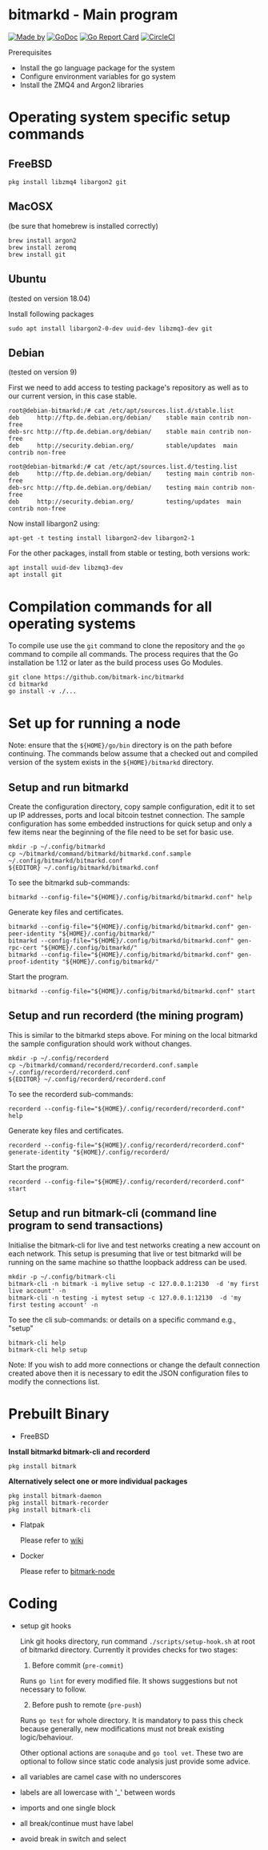 # bitmarkd - Main program

[![Made by](https://img.shields.io/badge/Made%20by-Bitmark%20Inc-lightgrey.svg)](https://bitmark.com)
[![GoDoc](https://godoc.org/github.com/bitmark-inc/bitmarkd?status.svg)](https://godoc.org/github.com/bitmark-inc/bitmarkd)
[![Go Report Card](https://goreportcard.com/badge/github.com/bitmark-inc/bitmarkd)](https://goreportcard.com/report/github.com/bitmark-inc/bitmarkd)
[![CircleCI](https://circleci.com/gh/bitmark-inc/bitmarkd.svg?style=svg)](https://circleci.com/gh/bitmark-inc/bitmarkd)

Prerequisites

* Install the go language package for the system
* Configure environment variables for go system
* Install the ZMQ4 and Argon2 libraries

# Operating system specific setup commands

## FreeBSD

~~~~~
pkg install libzmq4 libargon2 git
~~~~~

## MacOSX

(be sure that homebrew is installed correctly)
~~~
brew install argon2
brew install zeromq
brew install git
~~~

## Ubuntu
(tested on version 18.04)

Install following packages

~~~
sudo apt install libargon2-0-dev uuid-dev libzmq3-dev git
~~~

## Debian
(tested on version 9)

First we need to add access to testing package's repository as well as
to our current version, in this case stable.

~~~
root@debian-bitmarkd:/# cat /etc/apt/sources.list.d/stable.list
deb     http://ftp.de.debian.org/debian/    stable main contrib non-free
deb-src http://ftp.de.debian.org/debian/    stable main contrib non-free
deb     http://security.debian.org/         stable/updates  main contrib non-free

root@debian-bitmarkd:/# cat /etc/apt/sources.list.d/testing.list
deb     http://ftp.de.debian.org/debian/    testing main contrib non-free
deb-src http://ftp.de.debian.org/debian/    testing main contrib non-free
deb     http://security.debian.org/         testing/updates  main contrib non-free
~~~

Now install libargon2 using:
```
apt-get -t testing install libargon2-dev libargon2-1
```

For the other packages, install from stable or testing, both versions work:
```
apt install uuid-dev libzmq3-dev
apt install git
```

# Compilation commands for all operating systems

To compile use use the `git` command to clone the repository and the
`go` command to compile all commands.  The process requires that the
Go installation be 1.12 or later as the build process uses Go Modules.

~~~~~
git clone https://github.com/bitmark-inc/bitmarkd
cd bitmarkd
go install -v ./...
~~~~~

# Set up for running a node

Note: ensure that the `${HOME}/go/bin` directory is on the path before
continuing.  The commands below assume that a checked out and compiled
version of the system exists in the `${HOME}/bitmarkd` directory.

## Setup and run bitmarkd

Create the configuration directory, copy sample configuration, edit it
to set up IP addresses, ports and local bitcoin testnet connection.
The sample configuration has some embedded instructions for quick
setup and only a few items near the beginning of the file need to be
set for basic use.

~~~~~
mkdir -p ~/.config/bitmarkd
cp ~/bitmarkd/command/bitmarkd/bitmarkd.conf.sample  ~/.config/bitmarkd/bitmarkd.conf
${EDITOR} ~/.config/bitmarkd/bitmarkd.conf
~~~~~

To see the bitmarkd sub-commands:

~~~~~
bitmarkd --config-file="${HOME}/.config/bitmarkd/bitmarkd.conf" help
~~~~~

Generate key files and certificates.

~~~~~
bitmarkd --config-file="${HOME}/.config/bitmarkd/bitmarkd.conf" gen-peer-identity "${HOME}/.config/bitmarkd/"
bitmarkd --config-file="${HOME}/.config/bitmarkd/bitmarkd.conf" gen-rpc-cert "${HOME}/.config/bitmarkd/"
bitmarkd --config-file="${HOME}/.config/bitmarkd/bitmarkd.conf" gen-proof-identity "${HOME}/.config/bitmarkd/"
~~~~~

Start the program.

~~~~~
bitmarkd --config-file="${HOME}/.config/bitmarkd/bitmarkd.conf" start
~~~~~


## Setup and run recorderd (the mining program)

This is similar to the bitmarkd steps above. For mining on the local
bitmarkd the sample configuration should work without changes.

~~~~~
mkdir -p ~/.config/recorderd
cp ~/bitmarkd/command/recorderd/recorderd.conf.sample  ~/.config/recorderd/recorderd.conf
${EDITOR} ~/.config/recorderd/recorderd.conf
~~~~~

To see the recorderd sub-commands:

~~~~~
recorderd --config-file="${HOME}/.config/recorderd/recorderd.conf" help
~~~~~

Generate key files and certificates.

~~~~~
recorderd --config-file="${HOME}/.config/recorderd/recorderd.conf" generate-identity "${HOME}/.config/recorderd/
~~~~~

Start the program.

~~~~~
recorderd --config-file="${HOME}/.config/recorderd/recorderd.conf" start
~~~~~


## Setup and run bitmark-cli (command line program to send transactions)

Initialise the bitmark-cli for live and test networks creating a new
account on each network.  This setup is presuming that live or test
bitmarkd will be running on the same machine so thatthe loopback
address can be used.

~~~~~
mkdir -p ~/.config/bitmark-cli
bitmark-cli -n bitmark -i mylive setup -c 127.0.0.1:2130  -d 'my first live account' -n
bitmark-cli -n testing -i mytest setup -c 127.0.0.1:12130  -d 'my first testing account' -n
~~~~~

To see the cli sub-commands: or details on a specific command e.g., "setup"

~~~~~
bitmark-cli help
bitmark-cli help setup
~~~~~

Note: If you wish to add more connections or change the default
connection created above then it is necessary to edit the JSON
configuration files to modify the connections list.


# Prebuilt Binary

* FreeBSD

**Install bitmarkd bitmark-cli and recorderd**
~~~~~
pkg install bitmark
~~~~~

**Alternatively select one or more individual packages**
~~~~~
pkg install bitmark-daemon
pkg install bitmark-recorder
pkg install bitmark-cli
~~~~~

* Flatpak

    Please refer to [wiki](https://github.com/bitmark-inc/bitmarkd/wiki/Instruction-for-Flatpak-Prebuilt)

* Docker

    Please refer to [bitmark-node](https://github.com/bitmark-inc/bitmark-node)

# Coding

* setup git hooks

  Link git hooks directory, run command `./scripts/setup-hook.sh` at root of bitmarkd
  directory. Currently it provides checks for two stages:

  1. Before commit (`pre-commit`)

	Runs `go lint` for every modified file. It shows suggestions but not
    necessary to follow.

  2. Before push to remote (`pre-push`)

    Runs `go test` for whole directory. It is mandatory to pass this
    check because generally, new modifications must not break existing
    logic/behaviour.

    Other optional actions are `sonaqube` and `go tool vet`. These two are
    optional to follow since static code analysis just provide some advice.

* all variables are camel case with no underscores
* labels are all lowercase with '_' between words
* imports and one single block
* all break/continue must have label
* avoid break in switch and select
